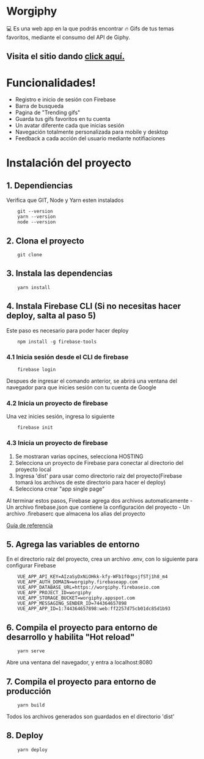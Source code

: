 # Worgiphy


💻 Es una web app en la que podrás encontrar 🔥 Gifs de tus temas favoritos, mediante el consumo del API de Giphy. 
## Visita el sitio dando [click aquí.](https://worgiphy.firebaseapp.com)

# Funcionalidades!

  - Registro e inicio de sesión con Firebase
  - Barra de busqueda
  - Pagina de "Trending  gifs"
  - Guarda tus gifs favoritos en tu cuenta
  - Un avatar diferente cada que inicias sesión
  - Navegación totalmente personalizada para mobile y desktop
  - Feedback a cada acción del usuario mediante notifiaciones

# Instalación del proyecto 

## 1. Dependiencias 
Verifica que GIT, Node y Yarn esten instalados
```
    git --version
    yarn --version
    node --version
```

## 2. Clona el proyecto

```
    git clone
```

## 3. Instala las dependencias

```
    yarn install
```

## 4. Instala Firebase CLI (Si no necesitas hacer deploy, salta al paso 5)
Este paso es necesario para poder hacer deploy
```
    npm install -g firebase-tools
```
### 4.1 Inicia sesión desde el CLI de firebase
```
    firebase login
```
Despues de ingresar el comando anterior, se abrirá una ventana del navegador para que inicies sesión con tu cuenta de Google

### 4.2 Inicia un proyecto de firebase
Una vez inicies sesión, ingresa lo siguiente
```
    firebase init
```

### 4.3 Inicia un proyecto de firebase

1. Se mostraran varias opcines, selecciona HOSTING
2. Selecciona un proyecto de Firebase para conectar al directorio del proyecto local
3. Ingresa 'dist' para usar como directorio raíz del proyecto(Firebase tomará los archivos de este directorio para hacer el deploy)
4. Selecciona crear "app single page"

Al terminar estos pasos, Firebase agrega dos archivos automaticamente
    - Un archivo firebase.json que contiene la configuración del proyecto
    - Un archivo .firebaserc que almacena los alias del proyecto

[Guía de referencía](https://firebase.google.com/docs/hosting/quickstart?hl=es)

## 5. Agrega las variables de entorno
En el directorio raíz del proyecto, crea un archivo .env, con lo siguiente para configurar Firebase
```
    VUE_APP_API_KEY=AIzaSyDxNiOHkk-kfy-WFb1f0qpsjfSTj1h8_m4
    VUE_APP_AUTH_DOMAIN=worgiphy.firebaseapp.com
    VUE_APP_DATABASE_URL=https://worgiphy.firebaseio.com
    VUE_APP_PROJECT_ID=worgiphy
    VUE_APP_STORAGE_BUCKET=worgiphy.appspot.com
    VUE_APP_MESSAGING_SENDER_ID=744364657898
    VUE_APP_APP_ID=1:744364657898:web:ff2257d75cb01dc85d1b93
```

## 6. Compila el proyecto para entorno de desarrollo y habilita "Hot reload"

```
    yarn serve
```
Abre una ventana del navegador, y entra a localhost:8080

## 7. Compila el proyecto para entorno de producción

```
    yarn build
```
Todos los archivos generados son guardados en el directorio 'dist'


## 8. Deploy
```
    yarn deploy
```
